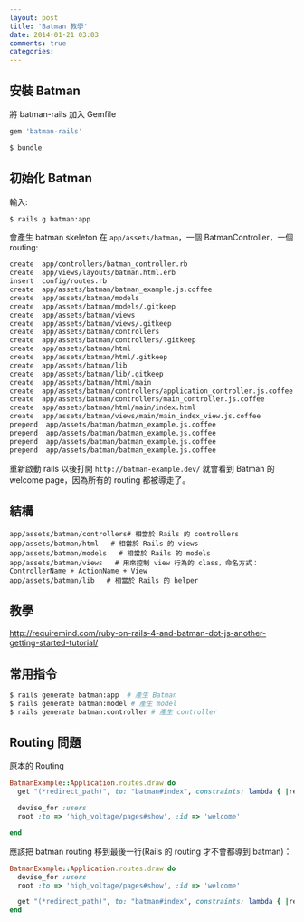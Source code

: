 ```yaml
---
layout: post
title: 'Batman 教學'
date: 2014-01-21 03:03
comments: true
categories: 
---
```

## 安裝 Batman

將 batman-rails 加入 Gemfile

```ruby Gemfile
gem 'batman-rails'
```

```bash
$ bundle
```

## 初始化 Batman

輸入:

```bash
$ rails g batman:app
```

會產生 batman skeleton 在 `app/assets/batman`，一個 BatmanController，一個 routing:

```bash
create  app/controllers/batman_controller.rb
create  app/views/layouts/batman.html.erb
insert  config/routes.rb
create  app/assets/batman/batman_example.js.coffee
create  app/assets/batman/models
create  app/assets/batman/models/.gitkeep
create  app/assets/batman/views
create  app/assets/batman/views/.gitkeep
create  app/assets/batman/controllers
create  app/assets/batman/controllers/.gitkeep
create  app/assets/batman/html
create  app/assets/batman/html/.gitkeep
create  app/assets/batman/lib
create  app/assets/batman/lib/.gitkeep
create  app/assets/batman/html/main
create  app/assets/batman/controllers/application_controller.js.coffee
create  app/assets/batman/controllers/main_controller.js.coffee
create  app/assets/batman/html/main/index.html
create  app/assets/batman/views/main/main_index_view.js.coffee
prepend  app/assets/batman/batman_example.js.coffee
prepend  app/assets/batman/batman_example.js.coffee
prepend  app/assets/batman/batman_example.js.coffee
prepend  app/assets/batman/batman_example.js.coffee
```

重新啟動 rails 以後打開 `http://batman-example.dev/` 就會看到 Batman 的 welcome page，因為所有的 routing 都被導走了。


## 結構

```
app/assets/batman/controllers# 相當於 Rails 的 controllers
app/assets/batman/html   # 相當於 Rails 的 views
app/assets/batman/models   # 相當於 Rails 的 models
app/assets/batman/views   # 用來控制 view 行為的 class，命名方式：ControllerName + ActionName + View
app/assets/batman/lib   # 相當於 Rails 的 helper
```

## 教學

http://requiremind.com/ruby-on-rails-4-and-batman-dot-js-another-getting-started-tutorial/

## 常用指令

```bash
$ rails generate batman:app  # 產生 Batman
$ rails generate batman:model # 產生 model
$ rails generate batman:controller # 產生 controller
```

## Routing 問題


原本的 Routing

```ruby
BatmanExample::Application.routes.draw do
  get "(*redirect_path)", to: "batman#index", constraints: lambda { |request| request.format == "text/html" }

  devise_for :users
  root :to => 'high_voltage/pages#show', :id => 'welcome'

end
```

應該把 batman routing 移到最後一行(Rails 的 routing 才不會都導到 batman)：

```ruby
BatmanExample::Application.routes.draw do
  devise_for :users
  root :to => 'high_voltage/pages#show', :id => 'welcome'

  get "(*redirect_path)", to: "batman#index", constraints: lambda { |request| request.format == "text/html" }
end
```









